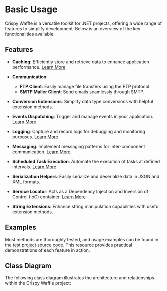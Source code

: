 # Basic Usage

Crispy Waffle is a versatile toolkit for .NET projects, offering a wide range of features to simplify development. Below is an overview of the key functionalities available:

## Features

- **Caching**: Efficiently store and retrieve data to enhance application performance. [Learn More](caching.md)
  
- **Communication**: 
  - **FTP Client**: Easily manage file transfers using the FTP protocol.
  - **SMTP Mailer Client**: Send emails seamlessly through SMTP.

- **Conversion Extensions**: Simplify data type conversions with helpful extension methods.

- **Events Dispatching**: Trigger and manage events in your application. [Learn More](events.md)

- **Logging**: Capture and record logs for debugging and monitoring purposes. [Learn More](logging.md)

- **Messaging**: Implement messaging patterns for inter-component communication. [Learn More](messaging.md)

- **Scheduled Task Execution**: Automate the execution of tasks at defined intervals. [Learn More](scheduled-jobs.md)

- **Serialization Helpers**: Easily serialize and deserialize data in JSON and XML formats.

- **Service Locator**: Acts as a Dependency Injection and Inversion of Control (IoC) container. [Learn More](service-locator.md)

- **String Extensions**: Enhance string manipulation capabilities with useful extension methods.

## Examples

Most methods are thoroughly tested, and usage examples can be found in the [test project source code](https://github.com/guibranco/CrispyWaffle). This resource provides practical demonstrations of each feature in action.

## Class Diagram

The following class diagram illustrates the architecture and relationships within the Crispy Waffle project:

<script src="https://zoomhub.net/alVEz.js?width=800px&height=auto&border=none"></script>
